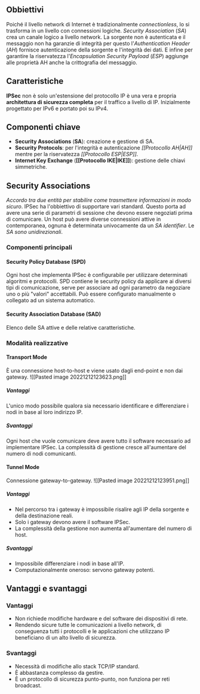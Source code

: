 ## Obbiettivi
Poiché il livello network di Internet è tradizionalmente *connectionless*, lo si trasforma in un livello con connessioni logiche.
*Security Association* (*SA*) crea un canale logico a livello network.
La sorgente non è autenticata e il messaggio non ha garanzie di integrità per questo l'*Authentication Header* (*AH*) fornisce autenticazione della sorgente e l'integrità dei dati.
E infine per garantire la riservatezza l'*Encapsulation Security Payload* (*ESP*) aggiunge alle proprietà AH anche la crittografia del messaggio.

## Caratteristiche
**IPSec** non è solo un'estensione del protocollo IP è una vera e propria **architettura di sicurezza completa** per il traffico a livello di IP.
Inizialmente progettato per IPv6 e portato poi su IPv4.

## Componenti chiave
- **Security Associations** (**SA**): creazione e gestione di SA.
- **Security Protocols**: per l'integrità e autenticazione *[[Protocollo AH|AH]]* mentre per la riservatezza *[[Protocollo ESP|ESP]]*.
- **Internet Key Exchange** (**[[Protocollo IKE|IKE]]**): gestione delle chiavi simmetriche.

## Security Associations
*Accordo tra due entità per stabilire come trasmettere informazioni in modo sicuro*.
IPSec ha l'obbiettivo di supportare vari standard.
Questo porta ad avere una serie di parametri di sessione che devono essere negoziati prima di comunicare.
Un host può avere diverse connessioni attive in contemporanea, ognuna è determinata univocamente da un *SA identifier*.
Le *SA sono unidirezionali*.

### Componenti principali
#### Security Policy Database (SPD)
Ogni host che implementa IPSec è configurabile per utilizzare determinati algoritmi e protocolli.
SPD contiene le security policy da applicare ai diversi tipi di comunicazione, serve per associare ad ogni parametro da negoziare uno o più "valori" accettabili.
Può essere configurato manualmente o collegato ad un sistema automatico.

#### Security Association Database (SAD)
Elenco delle SA attive e delle relative caratteristiche.

### Modalità realizzative
#### Transport Mode
È una connessione host-to-host e viene usato dagli end-point e non dai gateway.
![[Pasted image 20221212123623.png]]
##### Vantaggi
L'unico modo possibile qualora sia necessario identificare e differenziare i nodi in base al loro indirizzo IP.

##### Svantaggi
Ogni host che vuole comunicare deve avere tutto il software necessario ad implementare IPSec.
La complessità di gestione cresce all'aumentare del numero di nodi comunicanti.

#### Tunnel Mode
Connessione gateway-to-gateway.
![[Pasted image 20221212123951.png]]
##### Vantaggi
- Nel percorso tra i gateway è impossibile risalire agli IP della sorgente e della destinazione reali.
- Solo i gateway devono avere il software IPSec.
- La complessità della gestione non aumenta all'aumentare del numero di host.

##### Svantaggi
- Impossibile differenziare i nodi in base all'IP.
- Computazionalmente oneroso: servono gateway potenti.

## Vantaggi e svantaggi
### Vantaggi
- Non richiede modifiche hardware e del software dei dispositivi di rete.
- Rendendo sicure tutte le comunicazioni a livello network, di conseguenza tutti i protocolli e le applicazioni che utilizzano IP beneficiano di un alto livello di sicurezza.

### Svantaggi
- Necessità di modifiche allo stack TCP/IP standard.
- È abbastanza complesso da gestire.
- È un protocollo di sicurezza punto-punto, non funziona per reti broadcast.